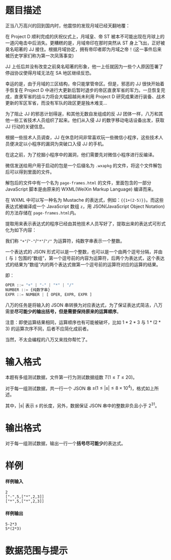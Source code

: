 
# 题目描述

正当八万高兴的回到国内时，他震惊的发现月域已经天翻地覆：

在 Project D 顺利完成的庆祝仪式上，月域皇、帝 ST 被本不可能出现在月球上的一道闪电击中后消失。更糟糕的是，月域帝印在那时突然从 ST 身上飞出，正好被臭名昭著的 JJ 接住。根据月域协定，拥有帝印者即为月域之帝！(这一事件后来被历史学家们称为第一次凤落事变)

JJ 上任后并没有改变之前臭名昭著的形象，他一上任就因为一些个人原因签署了停战协议使得月域无法在 SA 地区继续反恐。 

幸运的是，由于月域的三区结构，帝只能掌管帝区。但是，邪恶的 JJ 很快开始着手恢复在 Project D 中进行大更新后暂时退步的帝区直隶军省的军力。一旦恢复完成，直隶军省的战斗力将会大幅超越尚未利用 Project D 研究成果进行装备、战术更新的军区军省，而没有军队的政区更是独木难支...

为了阻止 JJ 的邪恶计划得逞，和其他无数自发组成的反 JJ 团体一样，八万和其他一些工省技术人员组织了起来。他们从入侵 JJ 的数字移动电话设备出发，获取 JJ 行动的关键信息。

根据一些技术人员调查，JJ 在休息时间非常喜欢玩一些微信小程序，这些技术人员便决定以小程序的漏洞为突破口入侵 JJ 的手机。

在这之前，为了挖掘小程序中的漏洞，他们需要先对微信小程序进行反编译。

微信发送给用户用于启动的包是一个后缀名为 `.wxapkg` 的文件，将这个文件解包后可以得到里面的文件。

解包后的文件中有一个名为 `page-frames.html` 的文件，里面包含的一部分 JavaScript 脚本是由原来的 WXML(WeiXin Markup Language) 编译而来。

在 WXML 中可以写一种名为 Mustache 的表达式，例如：`{{1+(2-5)}}`。而这些表达式被编译成一个 JavaScript 数组 `z`，用 JSON(JavaScript Object Notation) 的方法存储在 `page-frames.html`内。

提取用来表示表达式的程序已经由其他技术人员写好了，提取出来的表达式可形式化为如下内容：

我们称 `"+"`/`"-"`/`"*"`/`"/"` 为运算符，纯数字串表示一个整数。

一个表达式的 JSON 形式可以是一个整数，也可以是一个由两个逗号分隔，并由 `[` 与 `]` 包围的“数组”，第一个逗号前的内容为运算符，后两个为表达式，这个表达式的结果为“数组”内的两个表达式做第一个逗号前的运算符对应的运算的结果。

即：

```python
OPER ::= "+" | "-" | "*" | "/"
NUMBER ::= {纯数字串}
EXPR ::= NUMBER | [ OPER, EXPR, EXPR ]
```

八万的任务是将输入的 JSON 串转换为对应表达式，为了保证表达式简洁，八万需要**尽可能少的输出括号，但是需要保持原来的运算顺序**。

注意：即使运算结果相同，运算顺序也有可能被破坏，比如 $1*2*3$ 与 $1*(2*3)$ 的运算次序不同，后者不应简化成前者。

当然，不太会编程的八万又来找你帮忙了。

# 输入格式

本题有多组测试数据，文件第一行为测试数据组数 $T(1\leq T\leq 20)$。

对于每一组测试数据，共一行一个 JSON 串 $s(1\leq |s|\leq 8\times 10^4)$，格式如上所述。

其中，$|s|$ 表示 $s$ 的长度，另外，数据保证 JSON 串中的整数非负且小于 $2^{31}$。

# 输出格式

对于每一组测试数据，输出一行一个**括号尽可能少**的表达式。

# 样例

#### 样例输入

```plain
2
["-",5,["*",2,3]]
["*",5,["*",2,3]]
```

#### 样例输出

```plain
5-2*3
5*(2*3)
```

# 数据范围与提示



